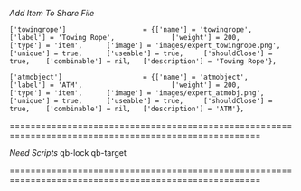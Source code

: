 
*Add Item To Share File*

	['towingrope'] 				 	 = {['name'] = 'towingrope', 			  		['label'] = 'Towing Rope', 				['weight'] = 200, 		['type'] = 'item', 		['image'] = 'images/expert_towingrope.png', 	['unique'] = true, 		['useable'] = true, 	['shouldClose'] = true,	   ['combinable'] = nil,   ['description'] = 'Towing Rope'},

	['atmobject'] 				 	 = {['name'] = 'atmobject', 			  		['label'] = 'ATM', 						['weight'] = 200, 		['type'] = 'item', 		['image'] = 'images/expert_atmobj.png', 		['unique'] = true, 		['useable'] = true, 	['shouldClose'] = true,	   ['combinable'] = nil,   ['description'] = 'ATM'},


======================================================================================================

*Need Scripts*
qb-lock
qb-target

======================================================================================================
